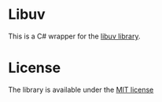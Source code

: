 Libuv
=====

This is a C# wrapper for the [libuv library](https://github.com/joyent/libuv/).

License
=======

The library is available under the [MIT license](http://en.wikipedia.org/wiki/MIT_License)
